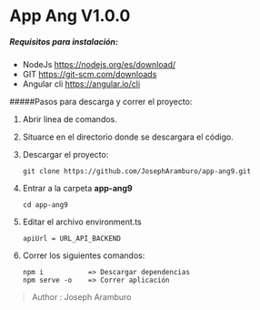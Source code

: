 # App Ang V1.0.0


##### Requisitos para instalación:
- NodeJs https://nodejs.org/es/download/
- GIT https://git-scm.com/downloads
- Angular cli https://angular.io/cli


#####Pasos para descarga y correr el proyecto:
1. Abrir linea de comandos.
2. Situarce en el directorio donde se descargara el código.
3. Descargar el proyecto:
    ```
    git clone https://github.com/JosephAramburo/app-ang9.git
    ```
4. Entrar a la carpeta **app-ang9**
    ```
    cd app-ang9
    ```

5. Editar el archivo environment.ts
    ```
    apiUrl = URL_API_BACKEND
    ```
6. Correr los siguientes comandos:
    ```
    npm i           => Descargar dependencias
    npm serve -o    => Correr aplicación
    ```

> Author : Joseph Aramburo

